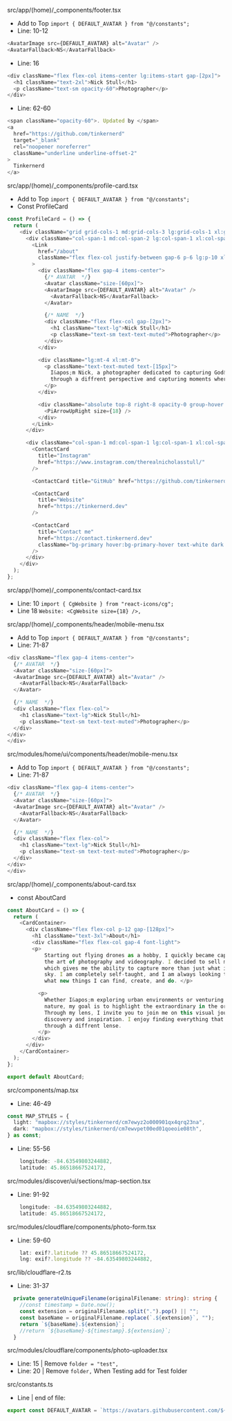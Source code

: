 src/app/(home)/_components/footer.tsx
- Add to Top
`import { DEFAULT_AVATAR } from "@/constants";`
- Line: 10-12
```ts
<AvatarImage src={DEFAULT_AVATAR} alt="Avatar" />
<AvatarFallback>NS</AvatarFallback>
```
- Line: 16
```ts
<div className="flex flex-col items-center lg:items-start gap-[2px]">
  <h1 className="text-2xl">Nick Stull</h1>
  <p className="text-sm opacity-60">Photographer</p>
</div>
```
- Line: 62-60
```ts
<span className="opacity-60">. Updated by </span>
<a
  href="https://github.com/tinkernerd"
  target="_blank"
  rel="noopener noreferrer"
  className="underline underline-offset-2"
>
  Tinkernerd
</a>
```

src/app/(home)/_components/profile-card.tsx
- Add to Top
`import { DEFAULT_AVATAR } from "@/constants";`
- Const ProfileCard
``` ts
const ProfileCard = () => {
  return (
    <div className="grid grid-cols-1 md:grid-cols-3 lg:grid-cols-1 xl:grid-cols-3 gap-4 items-stretch">
      <div className="col-span-1 md:col-span-2 lg:col-span-1 xl:col-span-2">
        <Link
          href="/about"
          className="flex flex-col justify-between gap-6 p-6 lg:p-10 xl:gap-0 bg-muted hover:bg-muted-hover transition-all duration-150 ease-[cubic-bezier(0.22, 1, 0.36, 1)] rounded-xl font-light relative group h-full"
        >
          <div className="flex gap-4 items-center">
            {/* AVATAR  */}
            <Avatar className="size-[60px]">
            <AvatarImage src={DEFAULT_AVATAR} alt="Avatar" />
              <AvatarFallback>NS</AvatarFallback>
            </Avatar>

            {/* NAME  */}
            <div className="flex flex-col gap-[2px]">
              <h1 className="text-lg">Nick Stull</h1>
              <p className="text-sm text-text-muted">Photographer</p>
            </div>
          </div>

          <div className="lg:mt-4 xl:mt-0">
            <p className="text-text-muted text-[15px]">
              I&apos;m Nick, a photographer dedicated to capturing God&apos;s creation
              through a diffrent perspective and capturing moments wherever my journey takes me.
            </p>
          </div>

          <div className="absolute top-8 right-8 opacity-0 group-hover:top-6 group-hover:right-6 group-hover:opacity-100 transition-all duration-300 ease-in-out">
            <PiArrowUpRight size={18} />
          </div>
        </Link>
      </div>

      <div className="col-span-1 md:col-span-1 lg:col-span-1 xl:col-span-1 flex flex-col justify-between gap-3">
        <ContactCard
          title="Instagram"
          href="https://www.instagram.com/therealnicholasstull/"
        />

        <ContactCard title="GitHub" href="https://github.com/tinkernerd" />

        <ContactCard
          title="Website"
          href="https://tinkernerd.dev"
        />

        <ContactCard
          title="Contact me"
          href="https://contact.tinkernerd.dev"
          className="bg-primary hover:bg-primary-hover text-white dark:text-black"
        />
      </div>
    </div>
  );
};
```
src/app/(home)/_components/contact-card.tsx
- Line: 10
`import { CgWebsite } from "react-icons/cg";`
- Line 18
`Website: <CgWebsite size={18} />,`

src/app/(home)/_components/header/mobile-menu.tsx
- Add to Top
`import { DEFAULT_AVATAR } from "@/constants";`
- Line: 71-87
```ts
<div className="flex gap-4 items-center">
  {/* AVATAR  */}
  <Avatar className="size-[60px]">
  <AvatarImage src={DEFAULT_AVATAR} alt="Avatar" />
    <AvatarFallback>NS</AvatarFallback>
  </Avatar>

  {/* NAME  */}
  <div className="flex flex-col">
    <h1 className="text-lg">Nick Stull</h1>
    <p className="text-sm text-text-muted">Photographer</p>
  </div>
</div>
</div>
```
src/modules/home/ui/components/header/mobile-menu.tsx
- Add to Top
`import { DEFAULT_AVATAR } from "@/constants";`
- Line: 71-87
```ts
<div className="flex gap-4 items-center">
  {/* AVATAR  */}
  <Avatar className="size-[60px]">
  <AvatarImage src={DEFAULT_AVATAR} alt="Avatar" />
    <AvatarFallback>NS</AvatarFallback>
  </Avatar>

  {/* NAME  */}
  <div className="flex flex-col">
    <h1 className="text-lg">Nick Stull</h1>
    <p className="text-sm text-text-muted">Photographer</p>
  </div>
</div>
</div>
```
src/app/(home)/_components/about-card.tsx
- const AboutCard
```ts
const AboutCard = () => {
  return (
    <CardContainer>
      <div className="flex flex-col p-12 gap-[128px]">
        <h1 className="text-3xl">About</h1>
        <div className="flex flex-col gap-4 font-light">
        <p>
            Starting out flying drones as a hobby, I quickly became captivated by
            the art of photography and videography. I decided to sell my drone and get a camera,
            which gives me the ability to capture more than just what is seen in the
            sky. I am completely self-taught, and I am always looking to learn and see
            what new things I can find, create, and do. </p>

          <p>
            Whether I&apos;m exploring urban environments or venturing into
            nature, my goal is to highlight the extraordinary in the ordinary.
            Through my lens, I invite you to join me on this visual journey of
            discovery and inspiration. I enjoy finding everything that God has created
            through a diffrent lense.
          </p>
        </div>
      </div>
    </CardContainer>
  );
};

export default AboutCard;
```

src/components/map.tsx
- Line: 46-49
```ts
const MAP_STYLES = {
  light: "mapbox://styles/tinkernerd/cm7ewyz2o000901qx4qrq23na",
  dark: "mapbox://styles/tinkernerd/cm7ewvpet00ed01qoeoie08th",
} as const;
```
- Line: 55-56
```ts
    longitude: -84.63549803244882,
    latitude: 45.86518667524172,
```
src/modules/discover/ui/sections/map-section.tsx
- Line: 91-92
```ts
    longitude: -84.63549803244882,
    latitude: 45.86518667524172,
```
src/modules/cloudflare/components/photo-form.tsx
- Line: 59-60
```ts
    lat: exif?.latitude ?? 45.86518667524172,
    lng: exif?.longitude ?? -84.63549803244882,
```
src/lib/cloudflare-r2.ts
- Line: 31-37
```ts
  private generateUniqueFilename(originalFilename: string): string {
    //const timestamp = Date.now();
    const extension = originalFilename.split(".").pop() || "";
    const baseName = originalFilename.replace(`.${extension}`, "");
    return `${baseName}.${extension}`;
    //return `${baseName}-${timestamp}.${extension}`;
  }
```
src/modules/cloudflare/components/photo-uploader.tsx
- Line: 15 | Remove `folder = "test",`
- Line: 20 | Remove `folder,`
When Testing add for Test folder

src/constants.ts
- Line | end of file:
```ts
export const DEFAULT_AVATAR = `https://avatars.githubusercontent.com/${process.env.NEXT_PUBLIC_GITHUB_USERNAME}`;
```